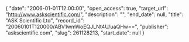 {
  "date": "2006-01-01T12:00:00", 
  "open_access": true, 
  "target_url": "http://www.askscientific.com/", 
  "description": "", 
  "end_date": null, 
  "title": "ASK Scientific Ltd", 
  "record_id": "20060101T120000/ABV1wmWoEQJLNt4U/uaQHw==", 
  "publisher": "askscientific.com", 
  "slug": 261128213, 
  "start_date": null
}

